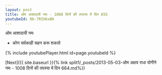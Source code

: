 ```yaml
---
layout: post
title: ओम आशादायी नमः - 1008 दिनों की तपस्या में दिन 655
youtubeId: 0b-7RIHkxBk
---
```

 
 
 ओम आशादायी नमः  
 
 -  कोण सर्वकाही सहन करू शकतो 
 
  
 
  
 
 
 
 
 
 


{% include youtubePlayer.html id=page.youtubeId %}
 
[Next]({{ site.baseurl }}{% link  split1/_posts/2013-05-03-ओम अक्षय राधा योगीने नमः - 1008 दिनों की तपस्या में दिन 664.md%})
 
